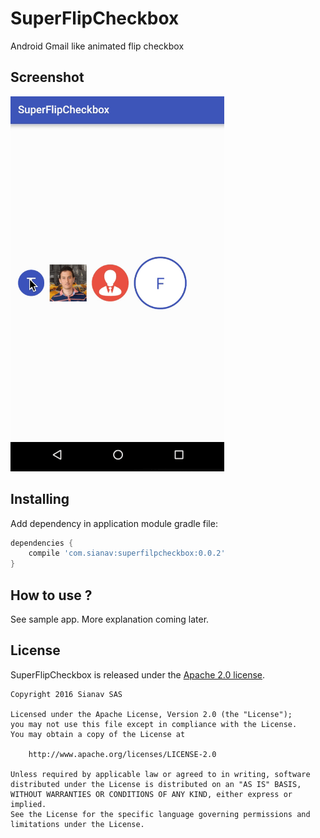 # SuperFlipCheckbox
Android Gmail like animated flip checkbox

## Screenshot
<img src="https://github.com/fennec69/SuperFlipCheckbox/blob/master/screenshots/presentation.gif" height="600px" />

## Installing

Add dependency in application module gradle file:

```gradle
dependencies {
    compile 'com.sianav:superfilpcheckbox:0.0.2'
}
```
## How to use ?
See sample app. More explanation coming later.

## License
SuperFlipCheckbox is released under the [Apache 2.0 license](LICENSE).

```
Copyright 2016 Sianav SAS

Licensed under the Apache License, Version 2.0 (the "License");
you may not use this file except in compliance with the License.
You may obtain a copy of the License at

    http://www.apache.org/licenses/LICENSE-2.0

Unless required by applicable law or agreed to in writing, software
distributed under the License is distributed on an "AS IS" BASIS,
WITHOUT WARRANTIES OR CONDITIONS OF ANY KIND, either express or implied.
See the License for the specific language governing permissions and
limitations under the License.
```
